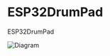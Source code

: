 # ESP32DrumPad

ESP32DrumPad




![Diagram](https://github.com/kamshory/ESP32DrumPad/blob/main/ESP32Drum.drawio.svg)